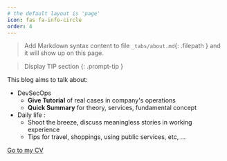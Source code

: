 ```yaml
---
# the default layout is 'page'
icon: fas fa-info-circle
order: 4
---
```


> Add Markdown syntax content to file `_tabs/about.md`{: .filepath } and it will show up on this page.

> Display TIP section
> {: .prompt-tip }

This blog aims to talk about:
- DevSecOps
  - **Give Tutorial** of real cases in company's operations
  - **Quick Summary** for theory, services, fundamental concept 
- Daily life :
  - Shoot the breeze, discuss meaningless stories in working experience
  - Tips for travel, shoppings, using public services, etc, ...

[Go to my CV](https://khangtictoc.github.io/myportfolio/)